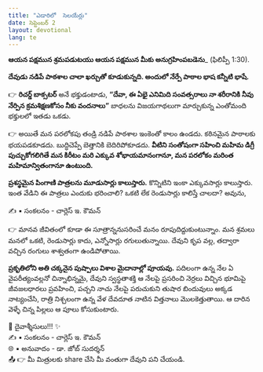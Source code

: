 ```yaml
---
title: "ఎడారిలో  సెలయేర్లు"
date: సెప్టెంబర్ 2
layout: devotional
lang: te
---
```


**ఆయన పక్షమున శ్రమపడుటయు ఆయన పక్షమున మీకు అనుగ్రహింపబడెను**_
(ఫిలిప్పీ 1:30).

**దేవుడు నడిపే పాఠశాల చాలా ఖర్చుతో కూడుకున్నది. అందులో నేర్పే పాఠాల భాష కన్నీటి భాషే.**

👉 **రిచర్డ్ బాక్సటర్** అనే భక్తుడంటాడు, **“దేవా, ఈ ఏభై ఎనిమిది సంవత్సరాలు నా శరీరానికి నీవు నేర్పిన క్రమశిక్షణకోసం నీకు వందనాలు”** బాధలను విజయగాథలుగా మార్చుకున్న ఎంతోమంది భక్తులలో ఇతడు ఒకడు.

👉 అయితే మన పరలోకపు తండ్రి నడిపే పాఠశాల ఇంకెంతో కాలం ఉండదు. కఠినమైన పాఠాలకు భయపడకూడదు. బుద్ధిచెప్పే బెత్తానికి బెదిరిపోకూడదు. **వీటిని సంతోషంగా సహించి మహిమ డిగ్రీ పుచ్చుకోగలిగితే మన కిరీటం మరి ఎక్కువ శోభాయమానంగానూ, మన పరలోకం మరింత మహిమాన్వితంగానూ ఉంటుంది.**

**ప్రశస్థమైన పింగాణి పాత్రలను మూడుసార్లు కాలుస్తారు.** కొన్నిటిని ఇంకా ఎక్కువసార్లు కాలుస్తారు. ఇంత వేడిని ఈ పాత్రలు ఎందుకు భరించాలి? ఒకటి లేక రెండుసార్లు కాలిస్తే చాలదా? అవును, 
<div class="credit">✍️ <span class="credit-text">▪ సంకలనం - చార్లెస్ ఇ. కౌమన్</span></div>

👉 మానవ జీవితంలో కూడా ఈ సూత్రాన్ననుసరించే మనం రూపుదిద్దుకుంటున్నాం. మన శ్రమలు మనలో ఒకటి, రెండుసార్లు కాదు, ఎన్నోసార్లు రగులుతున్నాయి. దేవుని కృప వల్ల, తద్వారా వచ్చిన రంగులు శాశ్వతంగా ఉండిపోతాయి.

**ప్రకృతిలోని అతి చక్కనైన పుష్పాలు విశాల మైదానాల్లో పూయవు.** పదిలంగా ఉన్న నేల ఏ వైపరీత్యంవల్లనో చిన్నాభిన్నమై, దేవుని స్వస్థతాశక్తి ఆ నేలపై ప్రసరించి నెర్రలు విచ్చిన భూమిపై జీవజలధారలు ప్రవహించి, పచ్చని నాచు నేలపై పరుచుకుని తుషార బిందువులు అక్కడ నాట్యంచేసి, రాత్రి నిశ్చలంగా ఉన్న వేళ దేవదూత నాటిన విత్తనాలు మొలకెత్తుతాయి. ఆ దారిన వెళ్ళే చిన్న పిల్లలు ఆ పూలు కోసుకుంటారు.

<div class="blessing">🙏 <span class="bless-text">దైవాశ్శీసులు!!!</span> ✨</div>

<div class="credit">✍️ <span class="credit-text">▪ సంకలనం - చార్లెస్ ఇ. కౌమన్</span></div>
<div class="credit">🌐 <span class="credit-text">▪ అనువాదం - డా. జోబ్ సుదర్శన్</span></div>


<div class="share">📤 👉 <span class="share-text">మీ మిత్రులకు share చేసి మీ వంతుగా దేవుని పని చేయండి.</span></div>
